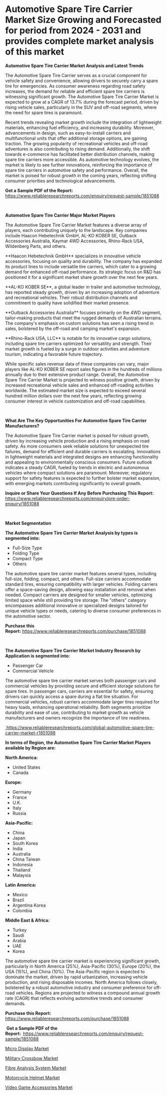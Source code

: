 <p><h1>Automotive Spare Tire Carrier Market Size Growing and Forecasted for period from 2024 - 2031 and provides complete market analysis of this market</h1></p><p><strong>Automotive Spare Tire Carrier Market Analysis and Latest Trends</strong></p>
<p><p>The Automotive Spare Tire Carrier serves as a crucial component for vehicle safety and convenience, allowing drivers to securely carry a spare tire for emergencies. As consumer awareness regarding road safety increases, the demand for reliable and efficient spare tire carriers is witnessing significant growth. The Automotive Spare Tire Carrier Market is expected to grow at a CAGR of 13.7% during the forecast period, driven by rising vehicle sales, particularly in the SUV and off-road segments, where the need for spare tires is paramount.</p><p>Recent trends revealing market growth include the integration of lightweight materials, enhancing fuel efficiency, and increasing durability. Moreover, advancements in design, such as easy-to-install carriers and multifunctional units that offer additional storage options, are gaining traction. The growing popularity of recreational vehicles and off-road adventures is also contributing to rising demand. Additionally, the shift towards e-commerce has facilitated better distribution channels, making spare tire carriers more accessible. As automotive technology evolves, the market is likely to see further innovations, reinforcing the importance of spare tire carriers in automotive safety and performance. Overall, the market is poised for robust growth in the coming years, reflecting shifting consumer priorities and technological advancements.</p></p>
<p><strong>Get a Sample PDF of the Report:&nbsp;</strong> <a href="https://www.reliableresearchreports.com/enquiry/request-sample/1851088?utm_campaign=1425&utm_medium=2&utm_source=Github&utm_content=ia&utm_term=18102024&utm_id=automotive-spare-tire-carrier">https://www.reliableresearchreports.com/enquiry/request-sample/1851088</a></p>
<p>&nbsp;</p>
<p><strong>Automotive Spare Tire Carrier Major Market Players</strong></p>
<p><p>The Automotive Spare Tire Carrier Market features a diverse array of players, each contributing uniquely to the landscape. Key companies include Haacon Hebetechnik GmbH, AL-KO KOBER SE, Outback Accessories Australia, Kaymar 4WD Accessories, Rhino-Rack USA, Wildenberg Parts, and others. </p><p>**Haacon Hebetechnik GmbH** specializes in innovative vehicle accessories, focusing on quality and durability. The company has expanded its product lines to include versatile tire carriers, which cater to a growing demand for enhanced off-road performance. Its strategic focus on R&D has positioned it for a significant market share growth over the next few years.</p><p>**AL-KO KOBER SE**, a global leader in trailer and automotive technology, has reported steady growth, driven by an increasing adoption of adventure and recreational vehicles. Their robust distribution channels and commitment to quality have solidified their market presence.</p><p>**Outback Accessories Australia** focuses primarily on the 4WD segment, tailor-making products that meet the rugged demands of Australian terrains. The company's emphasis on custom solutions has seen a rising trend in sales, bolstered by the off-road and camping market's expansion.</p><p>**Rhino-Rack USA, LLC** is notable for its innovative cargo solutions, including spare tire carriers optimized for versatility and strength. Their market growth is fueled by a surge in outdoor activities and adventure tourism, indicating a favorable future trajectory.</p><p>While specific sales revenue data of these companies can vary, major players like AL-KO KOBER SE report sales figures in the hundreds of millions annually due to their extensive product range. Overall, the Automotive Spare Tire Carrier Market is projected to witness positive growth, driven by increased recreational vehicle sales and enhanced off-roading activities worldwide. The estimated market size is expected to exceed several hundred million dollars over the next few years, reflecting growing consumer interest in vehicle customization and off-road capabilities.</p></p>
<p>&nbsp;</p>
<p><strong>What Are The Key Opportunities For Automotive Spare Tire Carrier Manufacturers?</strong></p>
<p><p>The Automotive Spare Tire Carrier market is poised for robust growth, driven by increasing vehicle production and a rising emphasis on road safety. As more consumers seek reliable solutions for unexpected tire failures, demand for efficient and durable carriers is escalating. Innovations in lightweight materials and integrated designs are enhancing functionality and appealing to environmentally conscious consumers. Future outlook indicates a steady CAGR, fueled by trends in electric and autonomous vehicles where compact solutions are paramount. Moreover, regulatory support for safety features is expected to further bolster market expansion, with emerging markets contributing significantly to overall growth.</p></p>
<p><strong>Inquire or Share Your Questions If Any Before Purchasing This Report:</strong> <a href="https://www.reliableresearchreports.com/enquiry/pre-order-enquiry/1851088?utm_campaign=1425&utm_medium=2&utm_source=Github&utm_content=ia&utm_term=18102024&utm_id=automotive-spare-tire-carrier">https://www.reliableresearchreports.com/enquiry/pre-order-enquiry/1851088</a></p>
<p>&nbsp;</p>
<p><strong>Market Segmentation</strong></p>
<p><strong>The Automotive Spare Tire Carrier Market Analysis by types is segmented into:</strong></p>
<p><ul><li>Full-Size Type</li><li>Folding Type</li><li>Compact Type</li><li>Others</li></ul></p>
<p><p>The automotive spare tire carrier market features several types, including full-size, folding, compact, and others. Full-size carriers accommodate standard tires, ensuring compatibility with larger vehicles. Folding carriers offer a space-saving design, allowing easy installation and removal when needed. Compact carriers are designed for smaller vehicles, optimizing limited space while still providing tire storage. The "others" category encompasses additional innovative or specialized designs tailored for unique vehicle types or needs, catering to diverse consumer preferences in the automotive sector.</p></p>
<p><strong>Purchase this Report:&nbsp;</strong><a href="https://www.reliableresearchreports.com/purchase/1851088?utm_campaign=1425&utm_medium=2&utm_source=Github&utm_content=ia&utm_term=18102024&utm_id=automotive-spare-tire-carrier">https://www.reliableresearchreports.com/purchase/1851088</a></p>
<p>&nbsp;</p>
<p><strong>The Automotive Spare Tire Carrier Market Industry Research by Application is segmented into:</strong></p>
<p><ul><li>Passenger Car</li><li>Commercial Vehicle</li></ul></p>
<p><p>The automotive spare tire carrier market serves both passenger cars and commercial vehicles by providing secure and efficient storage solutions for spare tires. In passenger cars, carriers are essential for safety, ensuring drivers can quickly access a spare during a flat tire situation. For commercial vehicles, robust carriers accommodate larger tires required for heavy loads, enhancing operational reliability. Both segments prioritize durability and ease of use, contributing to market growth as vehicle manufacturers and owners recognize the importance of tire readiness.</p></p>
<p><a href="https://www.reliableresearchreports.com/global-automotive-spare-tire-carrier-market-r1851088?utm_campaign=1425&utm_medium=2&utm_source=Github&utm_content=ia&utm_term=18102024&utm_id=automotive-spare-tire-carrier">&nbsp;https://www.reliableresearchreports.com/global-automotive-spare-tire-carrier-market-r1851088</a></p>
<p><strong>In terms of Region, the Automotive Spare Tire Carrier Market Players available by Region are:</strong></p>
<p>
    <p> <strong> North America: </strong>
        <ul>
            <li>United States</li>
            <li>Canada</li>
        </ul>
        </p> 
    <p> <strong> Europe: </strong>
        <ul>
            <li>Germany</li>
            <li>France</li>
            <li>U.K.</li>
            <li>Italy</li>
            <li>Russia</li>
        </ul>
        </p> 
    <p> <strong> Asia-Pacific: </strong>
        <ul>
            <li>China</li>
            <li>Japan</li>
            <li>South Korea</li>
            <li>India</li>
            <li>Australia</li>
            <li>China Taiwan</li>
            <li>Indonesia</li>
            <li>Thailand</li>
            <li>Malaysia</li>
        </ul>
        </p> 
    <p> <strong> Latin America: </strong>
        <ul>
            <li>Mexico</li>
            <li>Brazil</li>
            <li>Argentina Korea</li>
            <li>Colombia</li>
        </ul>
        </p> 
    <p> <strong> Middle East & Africa: </strong>
        <ul>
            <li>Turkey</li>
            <li>Saudi</li>
            <li>Arabia</li>
            <li>UAE</li>
            <li>Korea</li>
        </ul>
    </p>
    </p>
<p><p>The automotive spare tire carrier market is experiencing significant growth, particularly in North America (25%), Asia-Pacific (30%), Europe (20%), the USA (15%), and China (10%). The Asia-Pacific region is expected to dominate the market, driven by rapid urbanization, increasing vehicle production, and rising disposable incomes. North America follows closely, bolstered by a robust automotive industry and consumer preference for off-road vehicles. Regions are projected to witness a compound annual growth rate (CAGR) that reflects evolving automotive trends and consumer demands.</p></p>
<p><strong>Purchase this Report: </strong><a href="https://www.reliableresearchreports.com/purchase/1851088?utm_campaign=1425&utm_medium=2&utm_source=Github&utm_content=ia&utm_term=18102024&utm_id=automotive-spare-tire-carrier">https://www.reliableresearchreports.com/purchase/1851088</a></p>
<p>&nbsp;<strong>Get a Sample PDF of the Report:&nbsp;&nbsp;</strong><a href="https://www.reliableresearchreports.com/enquiry/request-sample/1851088?utm_campaign=1425&utm_medium=2&utm_source=Github&utm_content=ia&utm_term=18102024&utm_id=automotive-spare-tire-carrier">https://www.reliableresearchreports.com/enquiry/request-sample/1851088</a></p>
<p><strong></strong></p>
<p><p><a href="https://www.linkedin.com/pulse/micro-display-market-ecosystem-competitive-landscape-jiyqc?utm_campaign=1425&utm_medium=2&utm_source=Github&utm_content=ia&utm_term=18102024&utm_id=automotive-spare-tire-carrier">Micro Display Market</a></p><p><a href="https://www.linkedin.com/pulse/global-military-crossbow-market-focus-product-type-compound-evmhc?utm_campaign=1425&utm_medium=2&utm_source=Github&utm_content=ia&utm_term=18102024&utm_id=automotive-spare-tire-carrier">Military Crossbow Market</a></p><p><a href="https://github.com/arionmp/Market-Research-Report-List-5/blob/main/fibre-analysis-system-market.md?utm_campaign=1425&utm_medium=2&utm_source=Github&utm_content=ia&utm_term=18102024&utm_id=automotive-spare-tire-carrier">Fibre Analysis System Market</a></p><p><a href="https://www.linkedin.com/pulse/motorcycle-helmet-market-size-share-competitive-landscape-trend-r1w8c?utm_campaign=1425&utm_medium=2&utm_source=Github&utm_content=ia&utm_term=18102024&utm_id=automotive-spare-tire-carrier">Motorcycle Helmet Market</a></p><p><a href="https://www.linkedin.com/pulse/global-video-game-accessories-market-product-types-applications-t9awc?utm_campaign=1425&utm_medium=2&utm_source=Github&utm_content=ia&utm_term=18102024&utm_id=automotive-spare-tire-carrier">Video Game Accessories Market</a></p></p>